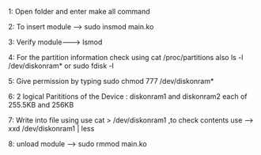 
1: Open folder and enter make all command

2: To insert module -->  sudo insmod main.ko

3: Verify module---> lsmod

4: For the partition information check using cat /proc/partitions also ls -l /dev/diskonram* or sudo fdisk -l

5: Give permission by typing sudo chmod 777 /dev/diskonram*

6: 2 logical Parititions of the Device : diskonram1 and diskonram2 each of 255.5KB and 256KB

7: Write into file using use cat > /dev/diskonram1 ,to check contents use --> xxd /dev/diskonram1 | less

8: unload module --> sudo rmmod main.ko



